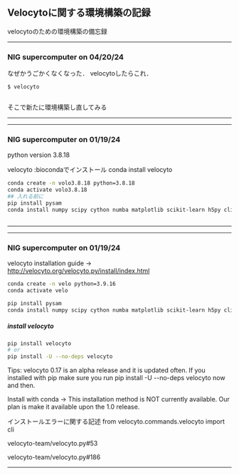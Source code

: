 ## Velocytoに関する環境構築の記録

velocytoのための環境構築の備忘録

----
### NIG supercomputer on 04/20/24
なぜかうごかくなくなった． velocytoしたらこれ．
```
$ velocyto


```
そこで新たに環境構築し直してみる



----

----
### NIG supercomputer on 01/19/24

python version 3.8.18

velocyto :biocondaでインストール
conda install velocyto

```sh
conda create -n volo3.8.18 python=3.8.18
conda activate volo3.8.18
## 入れる前に
pip install pysam
conda install numpy scipy cython numba matplotlib scikit-learn h5py click



```

----


----
### NIG supercomputer on 01/19/24
velocyto installation guide -> http://velocyto.org/velocyto.py/install/index.html
```sh
conda create -n velo python=3.9.16
conda activate velo

pip install pysam
conda install numpy scipy cython numba matplotlib scikit-learn h5py click
```
##### install velocyto
```sh
pip install velocyto
# or
pip install -U --no-deps velocyto  
```
Tips: velocyto 0.17 is an alpha release and it is updated often. If you installed with pip make sure you run pip install -U --no-deps velocyto now and then.

Install with conda -> This installation method is NOT currently available. Our plan is make it available upon the 1.0 release.

インストールエラーに関する記述 from velocyto.commands.velocyto import cli

velocyto-team/velocyto.py#53

velocyto-team/velocyto.py#186

----
